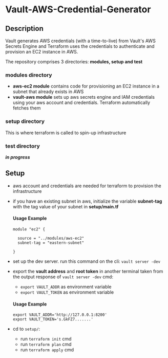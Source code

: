 # Vault-AWS-Credential-Generator

## Description
Vault generates AWS credentials (with a time-to-live) from Vault's AWS Secrets Engine and Terraform uses the credentials to authenticate and  provision an EC2 instance in AWS. 

The repository comprises 3 directories: **modules, setup and test**

### modules directory
- **aws-ec2 module** contains code for provisioning an EC2 instance in a subnet that already exists in AWS
- **vault-aws module** sets up aws secrets engine and IAM credentials using your aws account and credentials. Terraform automatically fetches them

### setup directory
This is where terraform is called to spin-up infrastructure

### test directory
***in progress***

## Setup
- aws account and credentials are needed for terraform to provision the infrastructure
- if you have an existing subnet in aws, initialize the variable **subnet-tag** with the tag value of your subnet in **setup/main.tf**

  #### Usage Example
   ~~~
   module "ec2" {

     source = "../modules/aws-ec2"  
     subnet-tag = "eastern-subnet"

   }
   ~~~
   
- set up the dev server. run this command on the cli: `vault server -dev`
- export the **vault address** and **root token** in another terminal taken from the output response of `vault server -dev` cmd:

   - `export VAULT_ADDR` as environment variable
   - `export VAULT_TOKEN` as environment variable

   #### Usage Example
   ~~~
   export VAULT_ADDR='http://127.0.0.1:8200'
   export VAULT_TOKEN='s.GkFZ7.......'
   ~~~

- cd to `setup/`:
   - run `terraform init` cmd
   - run `terraform plan` cmd
   - run `terraform apply` cmd